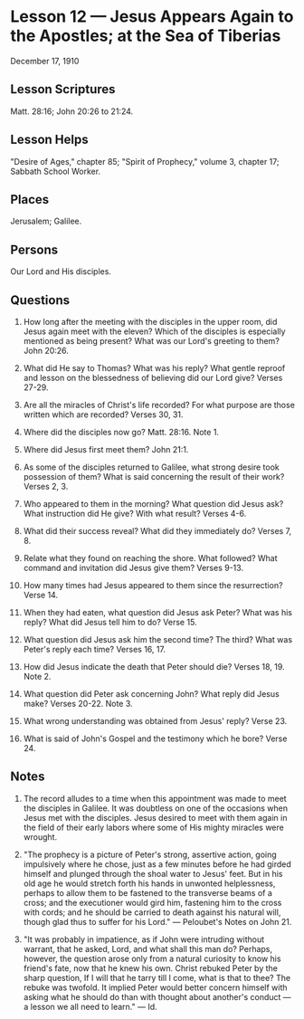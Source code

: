 # Lesson 12 — Jesus Appears Again to the Apostles; at the Sea of Tiberias

December 17, 1910

## Lesson Scriptures
Matt. 28:16; John 20:26 to 21:24.

## Lesson Helps
"Desire of Ages," chapter 85; "Spirit of Prophecy," volume 3, chapter 17; Sabbath School Worker.

## Places
Jerusalem; Galilee.

## Persons
Our Lord and His disciples.

## Questions

1. How long after the meeting with the disciples in the upper room, did Jesus again meet with the eleven? Which of the disciples is especially mentioned as being present? What was our Lord's greeting to them? John 20:26.

2. What did He say to Thomas? What was his reply? What gentle reproof and lesson on the blessedness of believing did our Lord give? Verses 27-29.

3. Are all the miracles of Christ's life recorded? For what purpose are those written which are recorded? Verses 30, 31.

4. Where did the disciples now go? Matt. 28:16. Note 1.

5. Where did Jesus first meet them? John 21:1.

6. As some of the disciples returned to Galilee, what strong desire took possession of them? What is said concerning the result of their work? Verses 2, 3.

7. Who appeared to them in the morning? What question did Jesus ask? What instruction did He give? With what result? Verses 4-6.

8. What did their success reveal? What did they immediately do? Verses 7, 8.

9. Relate what they found on reaching the shore. What followed? What command and invitation did Jesus give them? Verses 9-13.

10. How many times had Jesus appeared to them since the resurrection? Verse 14.

11. When they had eaten, what question did Jesus ask Peter? What was his reply? What did Jesus tell him to do? Verse 15.

12. What question did Jesus ask him the second time? The third? What was Peter's reply each time? Verses 16, 17.

13. How did Jesus indicate the death that Peter should die? Verses 18, 19. Note 2.

14. What question did Peter ask concerning John? What reply did Jesus make? Verses 20-22. Note 3.

15. What wrong understanding was obtained from Jesus' reply? Verse 23.

16. What is said of John's Gospel and the testimony which he bore? Verse 24.

## Notes

1. The record alludes to a time when this appointment was made to meet the disciples in Galilee. It was doubtless on one of the occasions when Jesus met with the disciples. Jesus desired to meet with them again in the field of their early labors where some of His mighty miracles were wrought.

2. "The prophecy is a picture of Peter's strong, assertive action, going impulsively where he chose, just as a few minutes before he had girded himself and plunged through the shoal water to Jesus' feet. But in his old age he would stretch forth his hands in unwonted helplessness, perhaps to allow them to be fastened to the transverse beams of a cross; and the executioner would gird him, fastening him to the cross with cords; and he should be carried to death against his natural will, though glad thus to suffer for his Lord." — Peloubet's Notes on John 21.

3. "It was probably in impatience, as if John were intruding without warrant, that he asked, Lord, and what shall this man do? Perhaps, however, the question arose only from a natural curiosity to know his friend's fate, now that he knew his own. Christ rebuked Peter by the sharp question, If I will that he tarry till I come, what is that to thee? The rebuke was twofold. It implied Peter would better concern himself with asking what he should do than with thought about another's conduct — a lesson we all need to learn." — Id.
